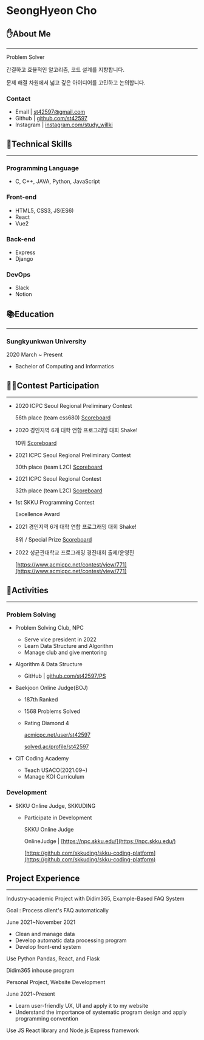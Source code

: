 # SeongHyeon Cho

## ✋About Me

---

Problem Solver

간결하고 효율적인 알고리즘, 코드 설계를 지향합니다.

문제 해결 차원에서 넓고 깊은 아이디어를 고민하고 논의합니다.

### Contact

- Email | st42597@gmail.com
- Github | [github.com/st42597](https://github.com/st42597)
- Instagram | [instagram.com/study_willki](https://www.instagram.com/study_willkiss/)

## 🔧Technical Skills

---

### Programming Language

- C, C++, JAVA, Python, JavaScript

### Front-end

- HTML5, CSS3, JS(ES6)
- React
- Vue2

### Back-end

- Express
- Django

### DevOps

- Slack
- Notion

## 📚Education

---

### Sungkyunkwan University

2020 March ~ Present

- Bachelor of Computing and Informatics

## 🏃🏻Contest Participation

---

- 2020 ICPC Seoul Regional Preliminary Contest

    56th place (team css680) [Scoreboard](http://icpckorea.org/2020/preliminary/scoreboard/dbda78f0e4/)

- 2020 경인지역 6개 대학 연합 프로그래밍 대회 Shake!
    
    10위 [Scoreboard](http://shake.codes/results/2020/index.html)
    
- 2021 ICPC Seoul Regional Preliminary Contest

    30th place (team L2C) [Scoreboard](http://static.icpckorea.net/2021/scoreboard_preliminary/)

- 2021 ICPC Seoul Regional Contest
    
    32th place (team L2C) [Scoreboard](http://static.icpckorea.net/2021/scoreboard_regional/)
    
- 1st SKKU Programming Contest
    
    Excellence Award
    
- 2021 경인지역 6개 대학 연합 프로그래밍 대회 Shake!
    
    8위 / Special Prize [Scoreboard](http://shake.codes/results/2021/index.html)
    
- 2022 성균관대학교 프로그래밍 경진대회 출제/운영진
    
    [https://www.acmicpc.net/contest/view/771](https://www.acmicpc.net/contest/view/771)
    

## 🤺Activities

---

### Problem Solving

- Problem Solving Club, NPC
    - Serve vice president in 2022
    - Learn Data Structure and Algorithm
    - Manage club and give mentoring
- Algorithm & Data Structure
    - GitHub | [github.com/st42597/PS](https://github.com/st42597/PS/tree/master/Algorithm)
- Baekjoon Online Judge(BOJ)
    - 187th Ranked
    - 1568 Problems Solved
    - Rating Diamond 4
        
        [acmicpc.net/user/st42597](https://www.acmicpc.net/user/st42597)
        
        [solved.ac/profile/st42597](https://solved.ac/profile/st42597)
        
- CIT Coding Academy
    - Teach USACO(2021.09~)
    - Manage KOI Curriculum

### Development

- SKKU Online Judge, SKKUDING
    - Participate in Development
        
        SKKU Online Judge
        
        OnlineJudge | [https://npc.skku.edu/](https://npc.skku.edu/)
        
        [https://github.com/skkuding/skku-coding-platform](https://github.com/skkuding/skku-coding-platform)
        

## Project Experience

---

Industry-academic Project with Didim365, Example-Based FAQ System

Goal : Process client's FAQ automatically

June 2021~November 2021

- Clean and manage data
- Develop automatic data processing program
- Develop front-end system

Use Python Pandas, React, and Flask

Didim365 inhouse program

Personal Project, Website Development

June 2021~Present

- Learn user-friendly UX, UI and apply it to my website
- Understand the importance of systematic program design and apply programming convention

Use JS React library and Node.js Express framework